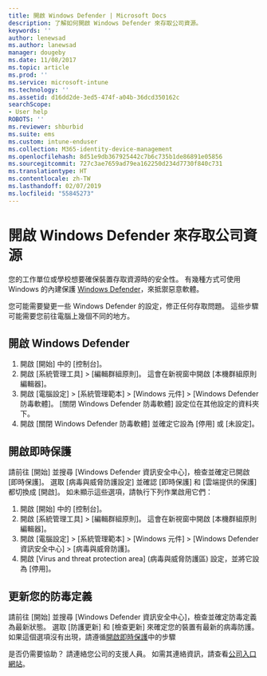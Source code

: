 ```yaml
---
title: 開啟 Windows Defender | Microsoft Docs
description: 了解如何開啟 Windows Defender 來存取公司資源。
keywords: ''
author: lenewsad
ms.author: lanewsad
manager: dougeby
ms.date: 11/08/2017
ms.topic: article
ms.prod: ''
ms.service: microsoft-intune
ms.technology: ''
ms.assetid: d16dd2de-3ed5-474f-a04b-36dcd350162c
searchScope:
- User help
ROBOTS: ''
ms.reviewer: shburbid
ms.suite: ems
ms.custom: intune-enduser
ms.collection: M365-identity-device-management
ms.openlocfilehash: 8d51e9db367925442c7b6c735b1de86891e05856
ms.sourcegitcommit: 727c3ae7659ad79ea162250d234d7730f840c731
ms.translationtype: HT
ms.contentlocale: zh-TW
ms.lasthandoff: 02/07/2019
ms.locfileid: "55845273"
---
```

# <a name="turn-on-windows-defender-to-access-company-resources"></a>開啟 Windows Defender 來存取公司資源

您的工作單位或學校想要確保裝置存取資源時的安全性。 有幾種方式可使用 Windows 的內建保護 [Windows Defender](https://www.microsoft.com/safety/pc-security/windows-defender.aspx)，來抵禦惡意軟體。

您可能需要變更一些 Windows Defender 的設定，修正任何存取問題。 這些步驟可能需要您前往電腦上幾個不同的地方。

## <a name="turn-on-windows-defender"></a>開啟 Windows Defender

1. 開啟 [開始] 中的 [控制台]。
2. 開啟 [系統管理工具] > [編輯群組原則]。 這會在新視窗中開啟 [本機群組原則編輯器]。
3. 開啟 [電腦設定] > [系統管理範本] > [Windows 元件] > [Windows Defender 防毒軟體]。 [關閉 Windows Defender 防毒軟體] 設定位在其他設定的資料夾下。 
4. 開啟 [關閉 Windows Defender 防毒軟體] 並確定它設為 [停用] 或 [未設定]。

## <a name="turn-on-real-time-protection"></a>開啟即時保護

請前往 [開始] 並搜尋 [Windows Defender 資訊安全中心]，檢查並確定已開啟 [即時保護]。 選取 [病毒與威脅防護設定] 並確認 [即時保護] 和 [雲端提供的保護] 都切換成 [開啟]。 如未顯示這些選項，請執行下列作業啟用它們：

1. 開啟 [開始] 中的 [控制台]。
2. 開啟 [系統管理工具] > [編輯群組原則]。 這會在新視窗中開啟 [本機群組原則編輯器]。
3. 開啟 [電腦設定] > [系統管理範本] > [Windows 元件] >  [Windows Defender 資訊安全中心] > [病毒與威脅防護]。
4. 開啟 [Virus and threat protection area] (病毒與威脅防護區) 設定，並將它設為 [停用]。

## <a name="update-your-antivirus-definitions"></a>更新您的防毒定義

請前往 [開始] 並搜尋 [Windows Defender 資訊安全中心]，檢查並確定防毒定義為最新狀態。 選取 [防護更新] 和 [檢查更新] 來確定您的裝置有最新的病毒防護。 如果這個選項沒有出現，請遵循[開啟即時保護](turn-on-defender-windows.md#turn-on-real-time-protection)中的步驟

是否仍需要協助？ 請連絡您公司的支援人員。 如需其連絡資訊，請查看[公司入口網站](https://go.microsoft.com/fwlink/?linkid=2010980)。
